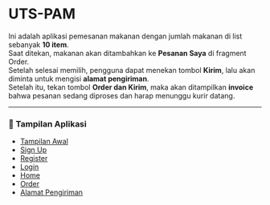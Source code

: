 # UTS-PAM

Ini adalah aplikasi pemesanan makanan dengan jumlah makanan di list sebanyak **10 item**.  
Saat ditekan, makanan akan ditambahkan ke **Pesanan Saya** di fragment Order.  
Setelah selesai memilih, pengguna dapat menekan tombol **Kirim**, lalu akan diminta untuk mengisi **alamat pengiriman**.  
Setelah itu, tekan tombol **Order dan Kirim**, maka akan ditampilkan **invoice** bahwa pesanan sedang diproses dan harap menunggu kurir datang.

---

### 📱 Tampilan Aplikasi

- [Tampilan Awal](https://github.com/user-attachments/assets/d69669a7-cb91-474d-ad42-15d54f630377)  
- [Sign Up](https://github.com/user-attachments/assets/52986c7c-fc70-42ed-a788-9b5594528cbb)  
- [Register](https://github.com/user-attachments/assets/d9591f6d-f60a-428c-95de-1cfdefa12a89)  
- [Login](https://github.com/user-attachments/assets/5e399898-4eb5-4170-a342-6105cc0d991c)  
- [Home](https://github.com/user-attachments/assets/44717c11-c25b-4c15-a318-fa47c55d94c1)  
- [Order](https://github.com/user-attachments/assets/ccdd317b-a59b-42e9-875a-02bbf763253b)  
- [Alamat Pengiriman](https://github.com/user-attachments/assets/83216cf4-4810-4cf9-800c-4acf7242a8be)

